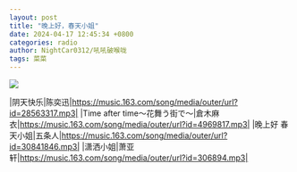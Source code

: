 ```yaml
---
layout: post
title: "晚上好，春天小姐"
date: 2024-04-17 12:45:34 +0800
categories: radio
author: NightCar0312/吼吼破喉咙
tags: 菜菜
---
```

![]({{site.baseurl}}/images/cover_20240417.jpg)

|阴天快乐|陈奕迅|https://music.163.com/song/media/outer/url?id=28563317.mp3|
|Time after time〜花舞う街で〜|倉木麻衣|https://music.163.com/song/media/outer/url?id=4969817.mp3|
|晚上好 春天小姐|五条人|https://music.163.com/song/media/outer/url?id=30841846.mp3|
|潇洒小姐|萧亚轩|https://music.163.com/song/media/outer/url?id=306894.mp3|

